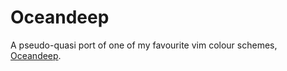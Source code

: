 Oceandeep
=========

A pseudo-quasi port of one of my favourite vim colour schemes, [Oceandeep](http://www.tomsdiner.org/vim/oceandeep/index.html).
